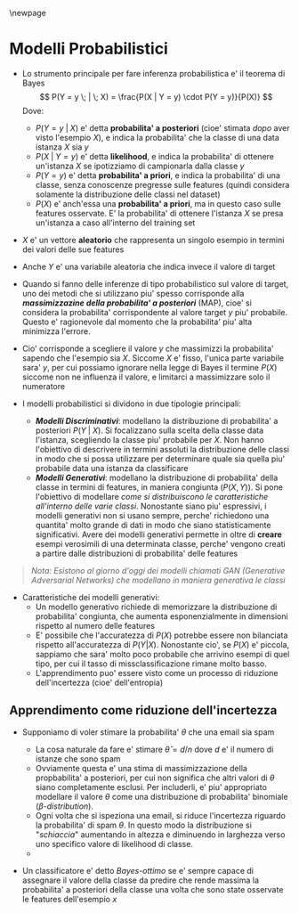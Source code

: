 \newpage
# Modelli Probabilistici
* Lo strumento principale per fare inferenza probabilistica e' il teorema di
  Bayes
  $$
  P(Y = y \; | \; X) = \frac{P(X | Y = y) \cdot P(Y = y)}{P(X)}
  $$
  Dove:
    * $P(Y=y \; | \; X)$ e' detta **probabilita' a posteriori** (cioe' stimata
      *dopo* aver visto l'esempio $X$), e indica la probabilita' che la classe
      di una data istanza $X$ sia $y$
    * $P(X \; | \; Y = y)$ e' detta **likelihood**, e indica la probabilita' di
      ottenere un'istanza $X$ se ipotizziamo di campionarla dalla classe $y$
    * $P(Y =y)$ e' detta **probabilita' a priori**, e indica la probabilita' di
      una classe, senza conoscenze pregresse sulle features (quindi considera
      solamente la distribuzione delle classi nel dataset)
    * $P(X)$ e' anch'essa una **probabilita' a priori**, ma in questo caso sulle
      features osservate. E' la probabilita' di ottenere l'istanza $X$ se presa
      un'istanza a caso all'interno del training set

* $X$ e' un vettore **aleatorio** che rappresenta un singolo esempio in termini
  dei valori delle sue features
* Anche $Y$ e' una variabile aleatoria che indica invece il valore di target
* Quando si fanno delle inferenze di tipo probabilistico sul valore di target,
  uno dei metodi che si utilizzano piu' spesso corrisponde alla
  ***massimizzazine della probabilita' a posteriori*** (MAP), cioe' si considera
  la probabilita' corrispondente al valore target $y$ piu' probabile. Questo e'
  ragionevole dal momento che la probabilita' piu' alta minimizza l'errore.
* Cio' corrisponde a scegliere il valore $y$ che massimizzi la probabilita'
  sapendo che l'esempio sia $X$. Siccome $X$ e' fisso, l'unica parte variabile
  sara' $y$, per cui possiamo ignorare nella legge di Bayes il termine $P(X)$
  siccome non ne influenza il valore, e limitarci a massimizzare solo il
  numeratore

* I modelli probabilistici si dividono in due tipologie principali:
    * ***Modelli Discriminativi***: modellano la distribuzione di probabilita' a
      posteriori $P(Y \; | \; X)$. Si focalizzano sulla scelta della classe data
      l'istanza, scegliendo la classe piu' probabile per $X$. Non hanno
      l'obiettivo di descrivere in termini assoluti la distribuzione delle
      classi in modo che si possa utilizzare per determinare quale sia quella
      piu' probabile data una istanza da classificare
    * ***Modelli Generativi***: modellano la distribuzione di probabilita' della
      classe in termini di features, in maniera congiunta ($P(X, Y)$). Si pone
      l'obiettivo di modellare *come si distribuiscono le caratteristiche
      all'interno delle varie classi*. Nonostante siano piu' espressivi, i
      modelli generativi non si usano sempre, perche' richiedono una quantita'
      molto grande di dati in modo che siano statisticamente significativi.
      Avere dei modelli generativi permette in oltre di **creare** esempi
      verosimili di una determinata classe, perche' vengono creati a partire
      dalle distribuzioni di probabilita' delle features

> *Nota: Esistono al giorno d'oggi dei modelli chiamati GAN (Generative
  Adversarial Networks) che modellano in maniera generativa le classi*

* Caratteristiche dei modelli generativi:
    * Un modello generativo richiede di memorizzare la distribuzione di
      probabilita' congiunta, che aumenta esponenzialmente in dimensioni
      rispetto al numero delle features
    * E' possibile che l'accuratezza di $P(X)$ potrebbe essere non bilanciata
      rispetto all'accuratezza di $P(Y | X)$. Nonostante cio', se $P(X)$ e'
      piccola, sappiamo che sara' molto poco probabile che arrivino esempi di
      quel tipo, per cui il tasso di missclassificazione rimane molto basso.
    * L'apprendimento puo' essere visto come un processo di riduzione
      dell'incertezza (cioe' dell'entropia)

## Apprendimento come riduzione dell'incertezza
* Supponiamo di voler stimare la probabilita' $\theta$ che una email sia spam
    * La cosa naturale da fare e' stimare $\hat{\theta} = d/n$ dove $d$ e' il
      numero di istanze che sono spam
    * Ovviamente questa e' una stima di massimizzazione della propbabilita' a
      posteriori, per cui non significa che altri valori di $\theta$ siano
      completamente esclusi. Per includerli, e' piu' appropriato modellare il
      valore $\theta$ come una distribuzione di probabilita' binomiale
      ($\beta$-*distribution*).
    * Ogni volta che si ispeziona una email, si riduce l'incertezza riguardo la
      probabilita' di spam $\theta$. In questo modo la distribuzione si
      "*schiaccia*" aumentando in altezza e diminuendo in larghezza verso uno
      specifico valore di likelihood di classe.
    * 

* Un classificatore e' detto *Bayes-ottimo* se e' sempre capace di assegnare il
  valore della classe da predire che rende massima la probabilita' a posteriori
  della classe una volta che sono state osservate le features dell'esempio $x$
